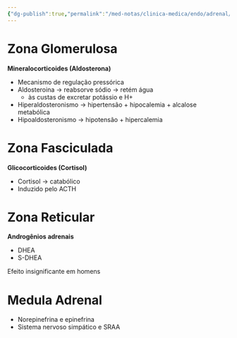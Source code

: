 ```yaml
---
{"dg-publish":true,"permalink":"/med-notas/clinica-medica/endo/adrenal/","tags":["review"]}
---
```


# Zona Glomerulosa 
**Mineralocorticoides (Aldosterona)**
- Mecanismo de regulação pressórica
- Aldosteroina -> reabsorve sódio -> retém água 
	- às custas de excretar potássio e H+
- Hiperaldosteronismo -> hipertensão + hipocalemia + alcalose metabólica
- Hipoaldosteronismo -> hipotensão + hipercalemia

# Zona Fasciculada
 **Glicocorticoides (Cortisol)**
- Cortisol -> catabólico 
- Induzido pelo ACTH

# Zona Reticular
 **Androgênios adrenais**
- DHEA
- S-DHEA

Efeito insignificante em homens

# Medula Adrenal
- Norepinefrina e epinefrina
- Sistema nervoso simpático e SRAA